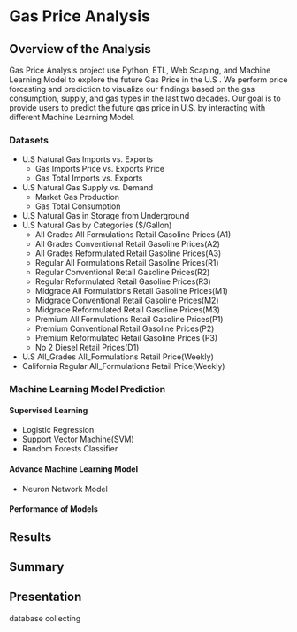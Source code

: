 # Gas Price Analysis
## Overview of the Analysis
Gas Price Analysis project use Python, ETL, Web Scaping, and Machine Learning Model to explore the future Gas Price in the U.S . We perform price forcasting and prediction to visualize our findings based on the gas consumption, supply, and gas types in the last two decades. Our goal is to provide users to predict the future gas price in U.S. by interacting with different Machine Learning Model.
### Datasets

- U.S Natural Gas Imports vs. Exports
  - Gas Imports Price vs. Exports Price
  - Gas Total Imports vs. Exports
- U.S Natural Gas Supply vs. Demand
  - Market Gas Production 
  - Gas Total Consumption
- U.S Natural Gas in Storage from Underground 
- U.S Natural Gas by Categories ($/Gallon)
  - All Grades All Formulations Retail Gasoline Prices (A1)
  - All Grades Conventional Retail Gasoline Prices(A2)
  - All Grades Reformulated Retail Gasoline Prices(A3)
  - Regular All Formulations Retail Gasoline Prices(R1)
  - Regular Conventional Retail Gasoline Prices(R2)
  - Regular Reformulated Retail Gasoline Prices(R3)
  - Midgrade All Formulations Retail Gasoline Prices(M1)
  - Midgrade Conventional Retail Gasoline Prices(M2)
  - Midgrade Reformulated Retail Gasoline Prices(M3)
  - Premium All Formulations Retail Gasoline Prices(P1)
  - Premium Conventional Retail Gasoline Prices(P2)
  - Premium Reformulated Retail Gasoline Prices (P3)
  - No 2 Diesel Retail Prices(D1)
- U.S All_Grades All_Formulations Retail Price(Weekly)
- California Regular All_Formulations Retail Price(Weekly)

### Machine Learning Model Prediction
#### Supervised Learning
- Logistic Regression 
- Support Vector Machine(SVM)
- Random Forests Classifier
#### Advance Machine Learning Model
- Neuron Network Model

#### Performance of Models


## Results
## Summary

## Presentation
database collecting

